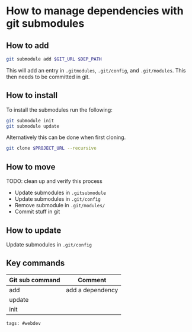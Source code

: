 # How to manage dependencies with git submodules

## How to add

```bash
git submodule add $GIT_URL $DEP_PATH
```

This will add an entry in `.gitmodules`, `.git/config`, and `.git/modules`. This then needs to be committed in git.

## How to install

To install the submodules run the following:

```bash
git submodule init
git submodule update
```

Alternatively this can be done when first cloning.

```bash
git clone $PROJECT_URL --recursive
```

## How to move

TODO: clean up and verify this process

- Update submodules in `.gitsubmodule`
- Update submodules in `.git/config`
- Remove submodule in `.git/modules/`
- Commit stuff in git

## How to update

Update submodules in `.git/config`

## Key commands

| Git sub command | Comment          |
| --------------- | ---------------- |
| add             | add a dependency |
| update          |                  |
| init            |                  |

    tags: #webdev
